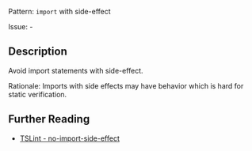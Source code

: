 Pattern: `import` with side-effect

Issue: -

## Description

Avoid import statements with side-effect.  
  
Rationale: Imports with side effects may have behavior which is hard for static verification.

## Further Reading

* [TSLint - no-import-side-effect](https://palantir.github.io/tslint/rules/no-import-side-effect)